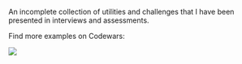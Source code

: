 An incomplete collection of utilities and challenges that I have been presented in interviews and assessments.

Find more examples on Codewars:

[![](https://www.codewars.com/users/wesley/badges/large)](https://www.codewars.com/users/wesley/)
